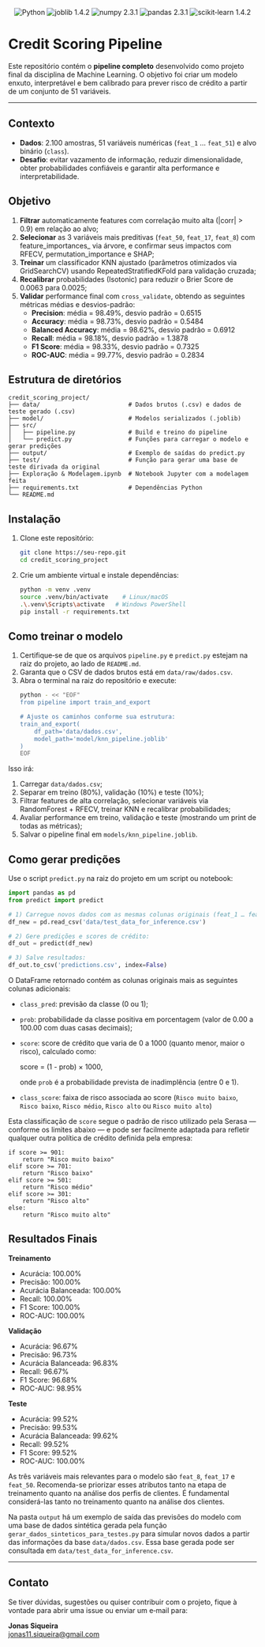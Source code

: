 <p align="center">
  <img src="https://img.shields.io/badge/Python-3.x-blue.svg" alt="Python"/>
  <img src="https://img.shields.io/badge/joblib-1.4.2-white.svg" alt="joblib 1.4.2"/>
  <img src="https://img.shields.io/badge/numpy-2.3.1-blue.svg" alt="numpy 2.3.1"/>
  <img src="https://img.shields.io/badge/pandas-2.3.1-darkblue.svg" alt="pandas 2.3.1"/>
  <img src="https://img.shields.io/badge/scikit--learn-1.4.2-orange.svg" alt="scikit‑learn 1.4.2"/>
</p>

# Credit Scoring Pipeline

Este repositório contém o **pipeline completo** desenvolvido como projeto final da disciplina de Machine Learning. O objetivo foi criar um modelo enxuto, interpretável e bem calibrado para prever risco de crédito a partir de um conjunto de 51 variáveis.

---

## Contexto

- **Dados**: 2.100 amostras, 51 variáveis numéricas (`feat_1` … `feat_51`) e alvo binário (`class`).
- **Desafio**: evitar vazamento de informação, reduzir dimensionalidade, obter probabilidades confiáveis e garantir alta performance e interpretabilidade.

## Objetivo

1. **Filtrar** automaticamente features com correlação muito alta (|corr| > 0.9) em relação ao alvo;
2. **Selecionar** as 3 variáveis mais preditivas (`feat_50`, `feat_17`, `feat_8`) com feature\_importances\_ via árvore, e confirmar seus impactos com RFECV, permutation\_importance e SHAP;
3. **Treinar** um classificador KNN ajustado (parâmetros otimizados via GridSearchCV) usando RepeatedStratifiedKFold para validação cruzada;
4. **Recalibrar** probabilidades (Isotonic) para reduzir o Brier Score de 0.0063 para 0.0025;
5. **Validar** performance final com `cross_validate`, obtendo as seguintes métricas médias e desvios-padrão:
   - **Precision**: média = 98.49%, desvio padrão = 0.6515
   - **Accuracy**: média = 98.73%, desvio padrão = 0.5484
   - **Balanced Accuracy**: média = 98.62%, desvio padrão = 0.6912
   - **Recall**: média = 98.18%, desvio padrão = 1.3878
   - **F1 Score**: média = 98.33%, desvio padrão = 0.7325
   - **ROC-AUC**: média = 99.77%, desvio padrão = 0.2834

## Estrutura de diretórios

```
credit_scoring_project/
├── data/                         # Dados brutos (.csv) e dados de teste gerado (.csv)
├── model/                        # Modelos serializados (.joblib)
├── src/
│   ├── pipeline.py               # Build e treino do pipeline
│   └── predict.py                # Funções para carregar o modelo e gerar predições
├── output/                       # Exemplo de saídas do predict.py
├── test/                         # Função para gerar uma base de teste dirivada da original 
├── Exploração & Modelagem.ipynb  # Notebook Jupyter com a modelagem feita
├── requirements.txt              # Dependências Python
└── README.md
```

## Instalação

1. Clone este repositório:
   ```bash
   git clone https://seu-repo.git
   cd credit_scoring_project
   ```
2. Crie um ambiente virtual e instale dependências:
   ```bash
   python -m venv .venv
   source .venv/bin/activate    # Linux/macOS
   .\.venv\Scripts\activate   # Windows PowerShell
   pip install -r requirements.txt
   ```

## Como treinar o modelo

1. Certifique‑se de que os arquivos `pipeline.py` e `predict.py` estejam na raiz do projeto, ao lado de `README.md`.
2. Garanta que o CSV de dados brutos está em `data/raw/dados.csv`.
3. Abra o terminal na raiz do repositório e execute:
   ```bash
   python - << "EOF"
   from pipeline import train_and_export

   # Ajuste os caminhos conforme sua estrutura:
   train_and_export(
       df_path='data/dados.csv',
       model_path='model/knn_pipeline.joblib'
   )
   EOF
   ```

Isso irá:

1. Carregar `data/dados.csv`;
2. Separar em treino (80%), validação (10%) e teste (10%);
3. Filtrar features de alta correlação, selecionar variáveis via RandomForest + RFECV, treinar KNN e recalibrar probabilidades;
4. Avaliar performance em treino, validação e teste (mostrando um print de todas as métricas);
5. Salvar o pipeline final em `models/knn_pipeline.joblib`.

## Como gerar predições

Use o script `predict.py` na raiz do projeto em um script ou notebook:

```python
import pandas as pd
from predict import predict

# 1) Carregue novos dados com as mesmas colunas originais (feat_1 … feat_51):
df_new = pd.read_csv('data/test_data_for_inference.csv')

# 2) Gere predições e scores de crédito:
df_out = predict(df_new)

# 3) Salve resultados:
df_out.to_csv('predictions.csv', index=False)
```

O DataFrame retornado contém as colunas originais mais as seguintes colunas adicionais:

- `class_pred`: previsão da classe (0 ou 1);
- `prob`: probabilidade da classe positiva em porcentagem (valor de 0.00 a 100.00 com duas casas decimais);
- `score`: score de crédito que varia de 0 a 1000 (quanto menor, maior o risco), calculado como:

  score = (1 - prob) × 1000,

  onde `prob` é a probabilidade prevista de inadimplência (entre 0 e 1).
- `class_score`: faixa de risco associada ao score (`Risco muito baixo`, `Risco baixo`, `Risco médio`, `Risco alto` ou `Risco muito alto`)

Esta classificação de `score` segue o padrão de risco utilizado pela Serasa — conforme os limites abaixo — e pode ser facilmente adaptada para refletir qualquer outra política de crédito definida pela empresa:

```
if score >= 901:
    return "Risco muito baixo"
elif score >= 701:
    return "Risco baixo"
elif score >= 501:
    return "Risco médio"
elif score >= 301:
    return "Risco alto"
else:
    return "Risco muito alto"
```

## Resultados Finais

**Treinamento**

- Acurácia: 100.00%
- Precisão: 100.00%
- Acurácia Balanceada: 100.00%
- Recall: 100.00%
- F1 Score: 100.00%
- ROC-AUC: 100.00%

**Validação**

- Acurácia: 96.67%
- Precisão: 96.73%
- Acurácia Balanceada: 96.83%
- Recall: 96.67%
- F1 Score: 96.68%
- ROC-AUC: 98.95%

**Teste**

- Acurácia: 99.52%
- Precisão: 99.53%
- Acurácia Balanceada: 99.62%
- Recall: 99.52%
- F1 Score: 99.52%
- ROC-AUC: 100.00%

As três variáveis mais relevantes para o modelo são `feat_8`, `feat_17` e `feat_50`. Recomenda-se priorizar esses atributos tanto na etapa de treinamento quanto na análise dos perfis de clientes. É fundamental considerá-las tanto no treinamento quanto na análise dos clientes.

Na pasta `output` há um exemplo de saída das previsões do modelo com uma base de dados sintética gerada pela função `gerar_dados_sinteticos_para_testes.py` para simular novos dados a partir das informações da base `data/dados.csv`. Essa base gerada pode ser consultada em `data/test_data_for_inference.csv`.

---

## Contato

Se tiver dúvidas, sugestões ou quiser contribuir com o projeto, fique à vontade para abrir uma issue ou enviar um e‑mail para:

**Jonas Siqueira**\
[jonas11.siqueira@gmail.com](mailto\:jonas11.siqueira@gmail.com)

